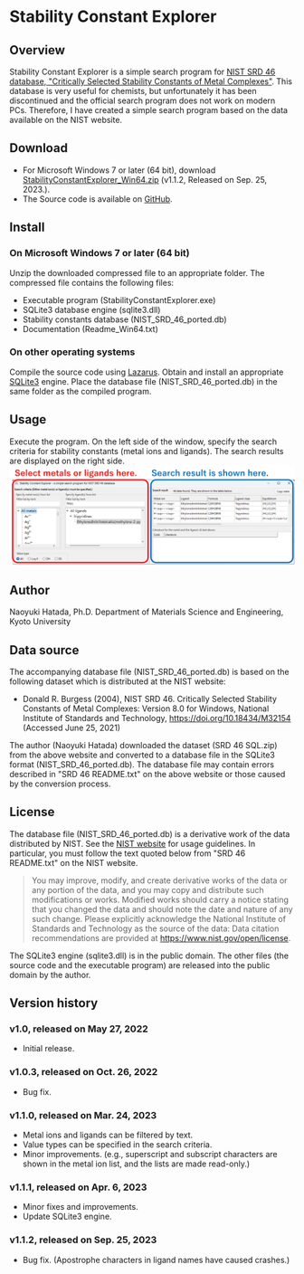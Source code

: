 # Stability Constant Explorer
## Overview
Stability Constant Explorer is a simple search program for [NIST SRD 46 database, "Critically Selected Stability Constants of Metal Complexes"](https://data.nist.gov/od/id/mds2-2154). This database is very useful for chemists, but unfortunately it has been discontinued and the official search program does not work on modern PCs. Therefore, I have created a simple search program based on the data available on the NIST website.

## Download
* For Microsoft Windows 7 or later (64 bit), download [StabilityConstantExplorer_Win64.zip](https://github.com/n-hatada/stability-constant-explorer/releases/download/v1.1.2/StabilityConstantExplorer_Win64.zip) (v1.1.2, Released on Sep. 25, 2023.).
* The Source code is available on [GitHub](https://github.com/n-hatada/stability-constant-explorer).

## Install

### On Microsoft Windows 7 or later (64 bit)
Unzip the downloaded compressed file to an appropriate folder. The compressed file contains the following files:
* Executable program (StabilityConstantExplorer.exe)
* SQLite3 database engine (sqlite3.dll)
* Stability constants database (NIST_SRD_46_ported.db)
* Documentation (Readme_Win64.txt)

### On other operating systems
Compile the source code using [Lazarus](https://www.lazarus-ide.org/). Obtain and install an appropriate [SQLite3](https://www.sqlite.org/index.html) engine. Place the database file (NIST_SRD_46_ported.db) in the same folder as the compiled program.

## Usage
Execute the program. On the left side of the window, specify the search criteria for stability constants (metal ions and ligands). The search results are displayed on the right side.
![Screenshot](assets/screenshot.png)

## Author
Naoyuki Hatada, Ph.D.
Department of Materials Science and Engineering, Kyoto University

## Data source
The accompanying database file (NIST_SRD_46_ported.db) is based on the following dataset which is distributed at the NIST website:

* Donald R. Burgess (2004), NIST SRD 46. Critically Selected Stability Constants of Metal Complexes: Version 8.0 for Windows, National Institute of Standards and Technology, https://doi.org/10.18434/M32154 (Accessed June 25, 2021)

The author (Naoyuki Hatada) downloaded the dataset (SRD 46 SQL.zip) from the above website and converted to a database file in the SQLite3 format (NIST_SRD_46_ported.db). The database file may contain errors described in "SRD 46 README.txt" on the above website or those caused by the conversion process. 

## License
The database file (NIST_SRD_46_ported.db) is a derivative work of the data distributed by NIST. See the [NIST website](https://doi.org/10.18434/M32154) for usage guidelines. In particular, you must follow the text quoted below from "SRD 46 README.txt" on the NIST website.

>You may improve, modify, and create derivative works of the data or any portion of the data, and you may copy and distribute such modifications or works. Modified works should carry a notice stating that you changed the data and should note the date and nature of any such change. Please explicitly acknowledge the National Institute of Standards and Technology as the source of the data:  Data citation recommendations are provided at https://www.nist.gov/open/license.

The SQLite3 engine (sqlite3.dll) is in the public domain. The other files (the source code and the executable program) are released into the public domain by the author. 

## Version history
### v1.0, released on May 27, 2022
* Initial release.
### v1.0.3, released on Oct. 26, 2022
* Bug fix.
### v1.1.0, released on Mar. 24, 2023
* Metal ions and ligands can be filtered by text.
* Value types can be specified in the search criteria.
* Minor improvements. (e.g., superscript and subscript characters are shown in the metal ion list, and the lists are made read-only.)
### v1.1.1, released on Apr. 6, 2023
* Minor fixes and improvements.
* Update SQLite3 engine.
### v1.1.2, released on Sep. 25, 2023
* Bug fix. (Apostrophe characters in ligand names have caused crashes.) 
